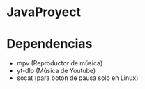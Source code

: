 # JavaProyect

# Dependencias
- mpv (Reproductor de música)
- yt-dlp (Música de Youtube)
- socat (para botón de pausa solo en Linux)
